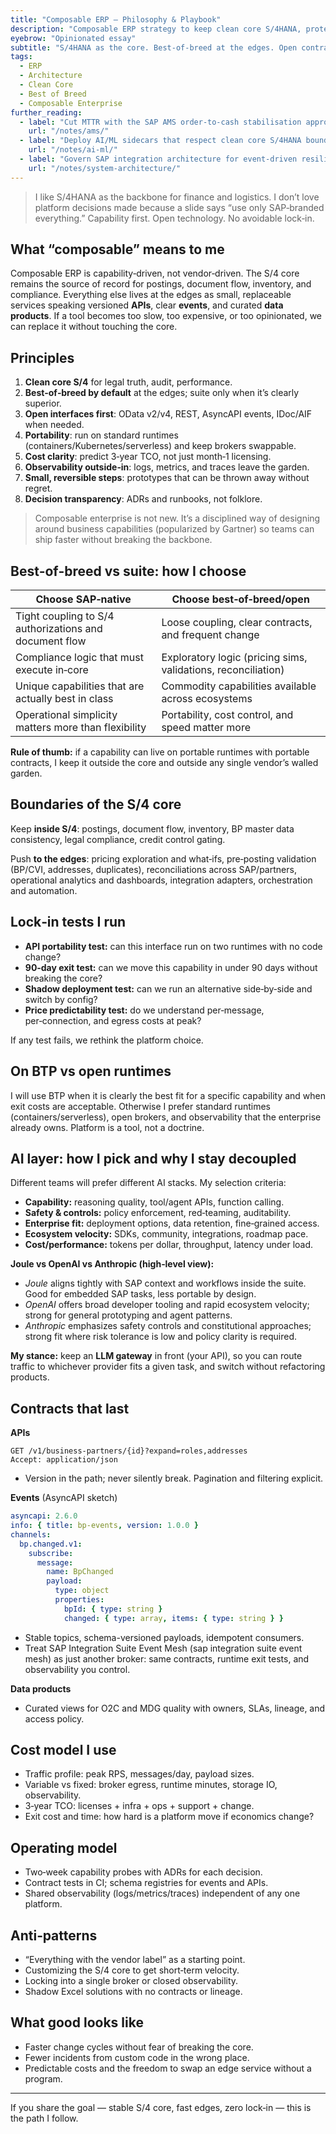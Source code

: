 ```yaml
---
title: "Composable ERP — Philosophy & Playbook"
description: "Composable ERP strategy to keep clean core S/4HANA, protect SAP order-to-cash, and run event-driven integrations on portable tech with cost guardrails."
eyebrow: "Opinionated essay"
subtitle: "S/4HANA as the core. Best‑of‑breed at the edges. Open contracts. Zero drama."
tags:
  - ERP
  - Architecture
  - Clean Core
  - Best of Breed
  - Composable Enterprise
further_reading:
  - label: "Cut MTTR with the SAP AMS order-to-cash stabilisation approach"
    url: "/notes/ams/"
  - label: "Deploy AI/ML sidecars that respect clean core S/4HANA boundaries"
    url: "/notes/ai-ml/"
  - label: "Govern SAP integration architecture for event-driven resilience"
    url: "/notes/system-architecture/"
---
```


> I like S/4HANA as the backbone for finance and logistics. I don’t love platform decisions made because a slide says “use only SAP‑branded everything.” Capability first. Open technology. No avoidable lock‑in.

## What “composable” means to me

Composable ERP is capability‑driven, not vendor‑driven. The S/4 core remains the source of record for postings, document flow, inventory, and compliance. Everything else lives at the edges as small, replaceable services speaking versioned **APIs**, clear **events**, and curated **data products**. If a tool becomes too slow, too expensive, or too opinionated, we can replace it without touching the core.

## Principles

1. **Clean core S/4** for legal truth, audit, performance.
2. **Best‑of‑breed by default** at the edges; suite only when it’s clearly superior.
3. **Open interfaces first**: OData v2/v4, REST, AsyncAPI events, IDoc/AIF when needed.
4. **Portability**: run on standard runtimes (containers/Kubernetes/serverless) and keep brokers swappable.
5. **Cost clarity**: predict 3‑year TCO, not just month‑1 licensing.
6. **Observability outside‑in**: logs, metrics, and traces leave the garden.
7. **Small, reversible steps**: prototypes that can be thrown away without regret.
8. **Decision transparency**: ADRs and runbooks, not folklore.

> Composable enterprise is not new. It’s a disciplined way of designing around business capabilities (popularized by Gartner) so teams can ship faster without breaking the backbone.

## Best‑of‑breed vs suite: how I choose

| Choose SAP‑native | Choose best‑of‑breed/open |
|---|---|
| Tight coupling to S/4 authorizations and document flow | Loose coupling, clear contracts, and frequent change |
| Compliance logic that must execute in‑core | Exploratory logic (pricing sims, validations, reconciliation) |
| Unique capabilities that are actually best in class | Commodity capabilities available across ecosystems |
| Operational simplicity matters more than flexibility | Portability, cost control, and speed matter more |

**Rule of thumb:** if a capability can live on portable runtimes with portable contracts, I keep it outside the core and outside any single vendor’s walled garden.

## Boundaries of the S/4 core

Keep **inside S/4**: postings, document flow, inventory, BP master data consistency, legal compliance, credit control gating.

Push **to the edges**: pricing exploration and what‑ifs, pre‑posting validation (BP/CVI, addresses, duplicates), reconciliations across SAP/partners, operational analytics and dashboards, integration adapters, orchestration and automation.

## Lock‑in tests I run

- **API portability test:** can this interface run on two runtimes with no code change?
- **90‑day exit test:** can we move this capability in under 90 days without breaking the core?
- **Shadow deployment test:** can we run an alternative side‑by‑side and switch by config?
- **Price predictability test:** do we understand per‑message, per‑connection, and egress costs at peak?

If any test fails, we rethink the platform choice.

## On BTP vs open runtimes

I will use BTP when it is clearly the best fit for a specific capability and when exit costs are acceptable. Otherwise I prefer standard runtimes (containers/serverless), open brokers, and observability that the enterprise already owns. Platform is a tool, not a doctrine.

## AI layer: how I pick and why I stay decoupled

Different teams will prefer different AI stacks. My selection criteria:

- **Capability:** reasoning quality, tool/agent APIs, function calling.
- **Safety & controls:** policy enforcement, red‑teaming, auditability.
- **Enterprise fit:** deployment options, data retention, fine‑grained access.
- **Ecosystem velocity:** SDKs, community, integrations, roadmap pace.
- **Cost/performance:** tokens per dollar, throughput, latency under load.

**Joule vs OpenAI vs Anthropic (high‑level view):**
- *Joule* aligns tightly with SAP context and workflows inside the suite. Good for embedded SAP tasks, less portable by design.
- *OpenAI* offers broad developer tooling and rapid ecosystem velocity; strong for general prototyping and agent patterns.
- *Anthropic* emphasizes safety controls and constitutional approaches; strong fit where risk tolerance is low and policy clarity is required.

**My stance:** keep an **LLM gateway** in front (your API), so you can route traffic to whichever provider fits a given task, and switch without refactoring products.

## Contracts that last

**APIs**
```http
GET /v1/business-partners/{id}?expand=roles,addresses
Accept: application/json
```
- Version in the path; never silently break. Pagination and filtering explicit.

**Events** (AsyncAPI sketch)
```yaml
asyncapi: 2.6.0
info: { title: bp-events, version: 1.0.0 }
channels:
  bp.changed.v1:
    subscribe:
      message:
        name: BpChanged
        payload:
          type: object
          properties:
            bpId: { type: string }
            changed: { type: array, items: { type: string } }
```
- Stable topics, schema-versioned payloads, idempotent consumers.
- Treat SAP Integration Suite Event Mesh (sap integration suite event mesh) as just another broker: same contracts, runtime exit tests, and observability you control.

**Data products**
- Curated views for O2C and MDG quality with owners, SLAs, lineage, and access policy.

## Cost model I use

- Traffic profile: peak RPS, messages/day, payload sizes.
- Variable vs fixed: broker egress, runtime minutes, storage IO, observability.
- 3‑year TCO: licenses + infra + ops + support + change.
- Exit cost and time: how hard is a platform move if economics change?

## Operating model

- Two‑week capability probes with ADRs for each decision.
- Contract tests in CI; schema registries for events and APIs.
- Shared observability (logs/metrics/traces) independent of any one platform.

## Anti‑patterns

- “Everything with the vendor label” as a starting point.
- Customizing the S/4 core to get short‑term velocity.
- Locking into a single broker or closed observability.
- Shadow Excel solutions with no contracts or lineage.

## What good looks like

- Faster change cycles without fear of breaking the core.
- Fewer incidents from custom code in the wrong place.
- Predictable costs and the freedom to swap an edge service without a program.

---

If you share the goal — stable S/4 core, fast edges, zero lock‑in — this is the path I follow.

